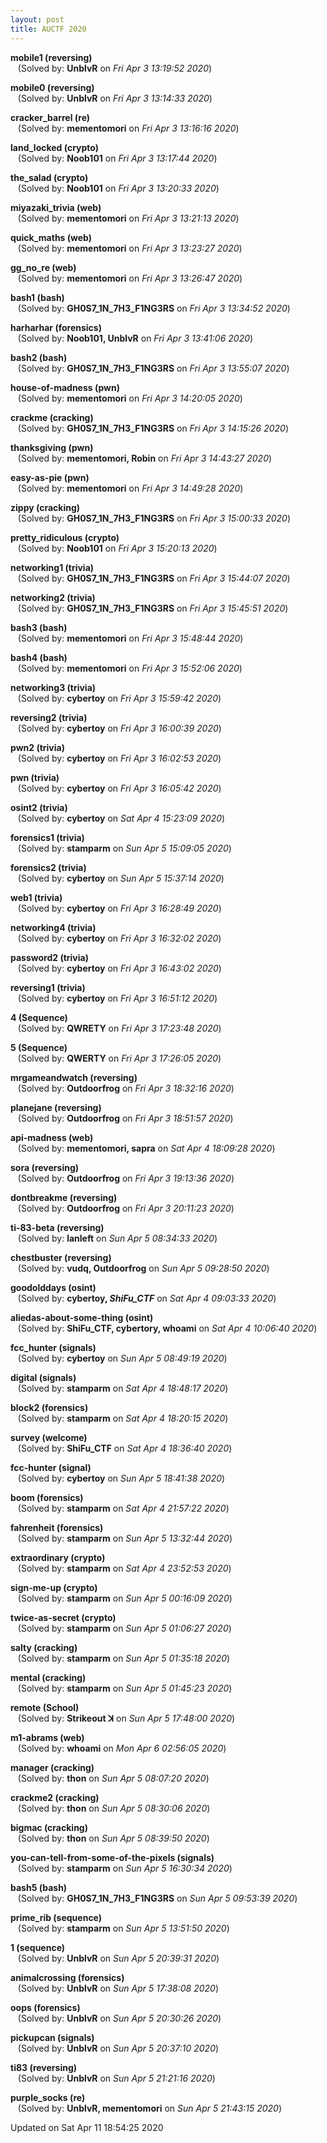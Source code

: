 ```yaml
---
layout: post
title: AUCTF 2020
---
```


<!--break-->

**mobile1 (reversing)**  
&nbsp;&nbsp;&nbsp;(Solved by: **UnblvR** on _Fri Apr  3 13:19:52 2020_)  
  
**mobile0 (reversing)**  
&nbsp;&nbsp;&nbsp;(Solved by: **UnblvR** on _Fri Apr  3 13:14:33 2020_)  
  
**cracker_barrel (re)**  
&nbsp;&nbsp;&nbsp;(Solved by: **mementomori** on _Fri Apr  3 13:16:16 2020_)  
  
**land_locked (crypto)**  
&nbsp;&nbsp;&nbsp;(Solved by: **Noob101** on _Fri Apr  3 13:17:44 2020_)  
  
**the_salad (crypto)**  
&nbsp;&nbsp;&nbsp;(Solved by: **Noob101** on _Fri Apr  3 13:20:33 2020_)  
  
**miyazaki_trivia (web)**  
&nbsp;&nbsp;&nbsp;(Solved by: **mementomori** on _Fri Apr  3 13:21:13 2020_)  
  
**quick_maths (web)**  
&nbsp;&nbsp;&nbsp;(Solved by: **mementomori** on _Fri Apr  3 13:23:27 2020_)  
  
**gg_no_re (web)**  
&nbsp;&nbsp;&nbsp;(Solved by: **mementomori** on _Fri Apr  3 13:26:47 2020_)  
  
**bash1 (bash)**  
&nbsp;&nbsp;&nbsp;(Solved by: **GH0S7_1N_7H3_F1NG3RS** on _Fri Apr  3 13:34:52 2020_)  
  
**harharhar (forensics)**  
&nbsp;&nbsp;&nbsp;(Solved by: **Noob101, UnblvR** on _Fri Apr  3 13:41:06 2020_)  
  
**bash2 (bash)**  
&nbsp;&nbsp;&nbsp;(Solved by: **GH0S7_1N_7H3_F1NG3RS** on _Fri Apr  3 13:55:07 2020_)  
  
**house-of-madness (pwn)**  
&nbsp;&nbsp;&nbsp;(Solved by: **mementomori** on _Fri Apr  3 14:20:05 2020_)  
  
**crackme (cracking)**  
&nbsp;&nbsp;&nbsp;(Solved by: **GH0S7_1N_7H3_F1NG3RS** on _Fri Apr  3 14:15:26 2020_)  
  
**thanksgiving (pwn)**  
&nbsp;&nbsp;&nbsp;(Solved by: **mementomori, Robin** on _Fri Apr  3 14:43:27 2020_)  
  
**easy-as-pie (pwn)**  
&nbsp;&nbsp;&nbsp;(Solved by: **mementomori** on _Fri Apr  3 14:49:28 2020_)  
  
**zippy (cracking)**  
&nbsp;&nbsp;&nbsp;(Solved by: **GH0S7_1N_7H3_F1NG3RS** on _Fri Apr  3 15:00:33 2020_)  
  
**pretty_ridiculous (crypto)**  
&nbsp;&nbsp;&nbsp;(Solved by: **Noob101** on _Fri Apr  3 15:20:13 2020_)  
  
**networking1 (trivia)**  
&nbsp;&nbsp;&nbsp;(Solved by: **GH0S7_1N_7H3_F1NG3RS** on _Fri Apr  3 15:44:07 2020_)  
  
**networking2 (trivia)**  
&nbsp;&nbsp;&nbsp;(Solved by: **GH0S7_1N_7H3_F1NG3RS** on _Fri Apr  3 15:45:51 2020_)  
  
**bash3 (bash)**  
&nbsp;&nbsp;&nbsp;(Solved by: **mementomori** on _Fri Apr  3 15:48:44 2020_)  
  
**bash4 (bash)**  
&nbsp;&nbsp;&nbsp;(Solved by: **mementomori** on _Fri Apr  3 15:52:06 2020_)  
  
**networking3 (trivia)**  
&nbsp;&nbsp;&nbsp;(Solved by: **cybertoy** on _Fri Apr  3 15:59:42 2020_)  
  
**reversing2 (trivia)**  
&nbsp;&nbsp;&nbsp;(Solved by: **cybertoy** on _Fri Apr  3 16:00:39 2020_)  
  
**pwn2 (trivia)**  
&nbsp;&nbsp;&nbsp;(Solved by: **cybertoy** on _Fri Apr  3 16:02:53 2020_)  
  
**pwn (trivia)**  
&nbsp;&nbsp;&nbsp;(Solved by: **cybertoy** on _Fri Apr  3 16:05:42 2020_)  
  
**osint2 (trivia)**  
&nbsp;&nbsp;&nbsp;(Solved by: **cybertoy** on _Sat Apr  4 15:23:09 2020_)  
  
**forensics1 (trivia)**  
&nbsp;&nbsp;&nbsp;(Solved by: **stamparm** on _Sun Apr  5 15:09:05 2020_)  
  
**forensics2 (trivia)**  
&nbsp;&nbsp;&nbsp;(Solved by: **cybertoy** on _Sun Apr  5 15:37:14 2020_)  
  
**web1 (trivia)**  
&nbsp;&nbsp;&nbsp;(Solved by: **cybertoy** on _Fri Apr  3 16:28:49 2020_)  
  
**networking4 (trivia)**  
&nbsp;&nbsp;&nbsp;(Solved by: **cybertoy** on _Fri Apr  3 16:32:02 2020_)  
  
**password2 (trivia)**  
&nbsp;&nbsp;&nbsp;(Solved by: **cybertoy** on _Fri Apr  3 16:43:02 2020_)  
  
**reversing1 (trivia)**  
&nbsp;&nbsp;&nbsp;(Solved by: **cybertoy** on _Fri Apr  3 16:51:12 2020_)  
  
**4 (Sequence)**  
&nbsp;&nbsp;&nbsp;(Solved by: **QWRETY** on _Fri Apr  3 17:23:48 2020_)  
  
**5 (Sequence)**  
&nbsp;&nbsp;&nbsp;(Solved by: **QWERTY** on _Fri Apr  3 17:26:05 2020_)  
  
**mrgameandwatch (reversing)**  
&nbsp;&nbsp;&nbsp;(Solved by: **Outdoorfrog** on _Fri Apr  3 18:32:16 2020_)  
  
**planejane (reversing)**  
&nbsp;&nbsp;&nbsp;(Solved by: **Outdoorfrog** on _Fri Apr  3 18:51:57 2020_)  
  
**api-madness (web)**  
&nbsp;&nbsp;&nbsp;(Solved by: **mementomori, sapra** on _Sat Apr  4 18:09:28 2020_)  
  
**sora (reversing)**  
&nbsp;&nbsp;&nbsp;(Solved by: **Outdoorfrog** on _Fri Apr  3 19:13:36 2020_)  
  
**dontbreakme (reversing)**  
&nbsp;&nbsp;&nbsp;(Solved by: **Outdoorfrog** on _Fri Apr  3 20:11:23 2020_)  
  
**ti-83-beta (reversing)**  
&nbsp;&nbsp;&nbsp;(Solved by: **lanleft** on _Sun Apr  5 08:34:33 2020_)  
  
**chestbuster (reversing)**  
&nbsp;&nbsp;&nbsp;(Solved by: **vudq, Outdoorfrog** on _Sun Apr  5 09:28:50 2020_)  
  
**goodolddays (osint)**  
&nbsp;&nbsp;&nbsp;(Solved by: **cybertoy, *ShiFu_CTF*** on _Sat Apr  4 09:03:33 2020_)  
  
**aliedas-about-some-thing (osint)**  
&nbsp;&nbsp;&nbsp;(Solved by: **ShiFu_CTF, cybertory, whoami** on _Sat Apr  4 10:06:40 2020_)  
  
**fcc_hunter (signals)**  
&nbsp;&nbsp;&nbsp;(Solved by: **cybertoy** on _Sun Apr  5 08:49:19 2020_)  
  
**digital (signals)**  
&nbsp;&nbsp;&nbsp;(Solved by: **stamparm** on _Sat Apr  4 18:48:17 2020_)  
  
**block2 (forensics)**  
&nbsp;&nbsp;&nbsp;(Solved by: **stamparm** on _Sat Apr  4 18:20:15 2020_)  
  
**survey (welcome)**  
&nbsp;&nbsp;&nbsp;(Solved by: **ShiFu_CTF** on _Sat Apr  4 18:36:40 2020_)  
  
**fcc-hunter (signal)**  
&nbsp;&nbsp;&nbsp;(Solved by: **cybertoy** on _Sun Apr  5 18:41:38 2020_)  
  
**boom (forensics)**  
&nbsp;&nbsp;&nbsp;(Solved by: **stamparm** on _Sat Apr  4 21:57:22 2020_)  
  
**fahrenheit (forensics)**  
&nbsp;&nbsp;&nbsp;(Solved by: **stamparm** on _Sun Apr  5 13:32:44 2020_)  
  
**extraordinary (crypto)**  
&nbsp;&nbsp;&nbsp;(Solved by: **stamparm** on _Sat Apr  4 23:52:53 2020_)  
  
**sign-me-up (crypto)**  
&nbsp;&nbsp;&nbsp;(Solved by: **stamparm** on _Sun Apr  5 00:16:09 2020_)  
  
**twice-as-secret (crypto)**  
&nbsp;&nbsp;&nbsp;(Solved by: **stamparm** on _Sun Apr  5 01:06:27 2020_)  
  
**salty (cracking)**  
&nbsp;&nbsp;&nbsp;(Solved by: **stamparm** on _Sun Apr  5 01:35:18 2020_)  
  
**mental (cracking)**  
&nbsp;&nbsp;&nbsp;(Solved by: **stamparm** on _Sun Apr  5 01:45:23 2020_)  
  
**remote (School)**  
&nbsp;&nbsp;&nbsp;(Solved by: **Strikeout ꓘ** on _Sun Apr  5 17:48:00 2020_)  
  
**m1-abrams (web)**  
&nbsp;&nbsp;&nbsp;(Solved by: **whoami** on _Mon Apr  6 02:56:05 2020_)  
  
**manager (cracking)**  
&nbsp;&nbsp;&nbsp;(Solved by: **thon** on _Sun Apr  5 08:07:20 2020_)  
  
**crackme2 (cracking)**  
&nbsp;&nbsp;&nbsp;(Solved by: **thon** on _Sun Apr  5 08:30:06 2020_)  
  
**bigmac (cracking)**  
&nbsp;&nbsp;&nbsp;(Solved by: **thon** on _Sun Apr  5 08:39:50 2020_)  
  
**you-can-tell-from-some-of-the-pixels (signals)**  
&nbsp;&nbsp;&nbsp;(Solved by: **stamparm** on _Sun Apr  5 16:30:34 2020_)  
  
**bash5 (bash)**  
&nbsp;&nbsp;&nbsp;(Solved by: **GH0S7_1N_7H3_F1NG3RS** on _Sun Apr  5 09:53:39 2020_)  
  
**prime_rib (sequence)**  
&nbsp;&nbsp;&nbsp;(Solved by: **stamparm** on _Sun Apr  5 13:51:50 2020_)  
  
**1 (sequence)**  
&nbsp;&nbsp;&nbsp;(Solved by: **UnblvR** on _Sun Apr  5 20:39:31 2020_)  
  
**animalcrossing (forensics)**  
&nbsp;&nbsp;&nbsp;(Solved by: **UnblvR** on _Sun Apr  5 17:38:08 2020_)  
  
**oops (forensics)**  
&nbsp;&nbsp;&nbsp;(Solved by: **UnblvR** on _Sun Apr  5 20:30:26 2020_)  
  
**pickupcan (signals)**  
&nbsp;&nbsp;&nbsp;(Solved by: **UnblvR** on _Sun Apr  5 20:37:10 2020_)  
  
**ti83 (reversing)**  
&nbsp;&nbsp;&nbsp;(Solved by: **UnblvR** on _Sun Apr  5 21:21:16 2020_)  
  
**purple_socks (re)**  
&nbsp;&nbsp;&nbsp;(Solved by: **UnblvR, mementomori** on _Sun Apr  5 21:43:15 2020_)  
  


Updated on Sat Apr 11 18:54:25 2020
